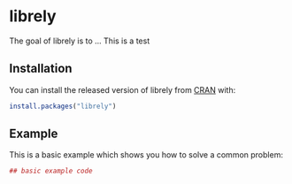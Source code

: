 # librely

The goal of librely is to ...
This is a test
## Installation

You can install the released version of librely from [CRAN](https://CRAN.R-project.org) with:

``` r
install.packages("librely")
```

## Example

This is a basic example which shows you how to solve a common problem:

``` r
## basic example code
```

